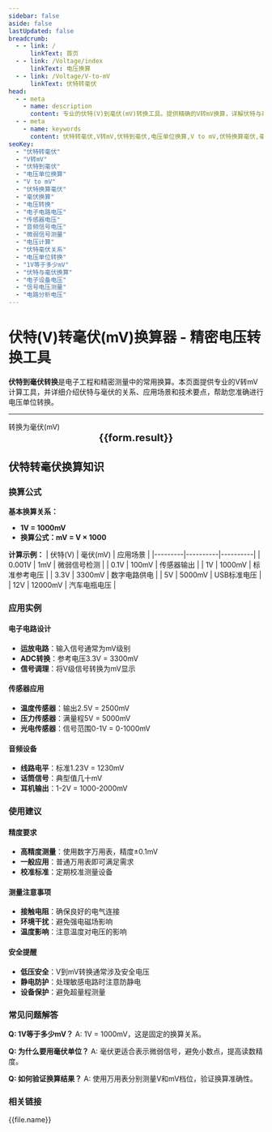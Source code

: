```yaml
---
sidebar: false
aside: false
lastUpdated: false
breadcrumb: 
  - - link: /
      linkText: 首页
  - - link: /Voltage/index
      linkText: 电压换算
  - - link: /Voltage/V-to-mV
      linkText: 伏特转毫伏
head:
  - - meta
    - name: description
      content: 专业的伏特(V)到毫伏(mV)转换工具。提供精确的V转mV换算，详解伏特与毫伏的关系、换算公式、实际应用场景。适用于电子工程师、电工技师、学生和电压测量相关从业人员，涵盖电子电路、传感器、音频设备等领域的电压换算需求。
  - - meta
    - name: keywords
      content: 伏特转毫伏,V转mV,伏特到毫伏,电压单位换算,V to mV,伏特换算毫伏,毫伏换算,电压转换,电子电路电压,传感器电压,音频信号电压,微弱信号测量,电压计算,伏特毫伏关系,电压单位转换
seoKey:
  - "伏特转毫伏"
  - "V转mV"
  - "伏特到毫伏"
  - "电压单位换算"
  - "V to mV"
  - "伏特换算毫伏"
  - "毫伏换算"
  - "电压转换"
  - "电子电路电压"
  - "传感器电压"
  - "音频信号电压"
  - "微弱信号测量"
  - "电压计算"
  - "伏特毫伏关系"
  - "电压单位转换"
  - "1V等于多少mV"
  - "伏特与毫伏换算"
  - "电子设备电压"
  - "信号电压测量"
  - "电路分析电压"
---
```


# 伏特(V)转毫伏(mV)换算器 - 精密电压转换工具

**伏特到毫伏转换**是电子工程和精密测量中的常用换算。本页面提供专业的V转mV计算工具，并详细介绍伏特与毫伏的关系、应用场景和技术要点，帮助您准确进行电压单位转换。

---

<script setup>
import { onMounted, reactive, inject, ref } from 'vue'
import { NButton, NForm, NFormItem, NInput, NInputNumber, NSelect, NCard, useMessage, NGrid, NGi } from 'naive-ui'
import { defineClientComponent } from 'vitepress'
import { Voltage } from '../../files';

const convert = inject('convert')
const seoKey = [
  '伏特转毫伏','V转mV','伏特到毫伏','电压单位换算','V to mV',
  '伏特换算毫伏','毫伏换算','电压转换','电子电路电压','传感器电压',
  '音频信号电压','微弱信号测量','电压计算','伏特毫伏关系','电压单位转换',
  '1V等于多少mV','伏特与毫伏换算','电子设备电压','信号电压测量','电路分析电压'
]

const formRef = ref(null);
const rules = {
  number: {
    required: true,
    type: 'number',
    trigger: "blur",
    message: '请输入数字'
  }
}

const form = reactive({
  number: null,
  result: '',
  title: '伏特(V)转毫伏(mV)',
})

const convertHandler = (e) => {
  e.preventDefault;
  formRef.value?.validate((errors) => {
    if (!errors) {
      const result = form.number * 1000;
      form.result = `${form.number}V = ${result}mV`
    }
  })
}
</script>

<n-form size="large" :model="form" ref='formRef' :rules="rules">
  <n-form-item label="伏特(V)数值" path="number">
    <n-input-number size="large" style="width:100%" :min="0" v-model:value="form.number" placeholder="请输入伏特数值" />
  </n-form-item>
  <n-form-item>
    <n-button type="info" style="width:100%" @click="convertHandler">转换为毫伏(mV)</n-button>
  </n-form-item>
</n-form>
<n-card embedded :bordered="false" hoverable style="margin-top: 16px;">
  <template #header>
    <div style="text-align:center;font-size:16px;color:#666;">
      {{form.title}}
    </div>
  </template>
  <div style="text-align:center;font-size:20px;">
    <strong>{{form.result}}</strong>
  </div>
  <template #footer>
    <div style="text-align:center;font-size:12px;color:#999;">
      <span v-for="(keyword, index) in seoKey" :key="index">
        {{keyword}}<span v-if="index < seoKey.length - 1"> | </span>
      </span>
    </div>
  </template>
</n-card>

## 伏特转毫伏换算知识

### 换算公式

**基本换算关系：**
- **1V = 1000mV**
- **换算公式：mV = V × 1000**

**计算示例：**
| 伏特(V) | 毫伏(mV) | 应用场景 |
|---------|----------|----------|
| 0.001V | 1mV | 微弱信号检测 |
| 0.1V | 100mV | 传感器输出 |
| 1V | 1000mV | 标准参考电压 |
| 3.3V | 3300mV | 数字电路供电 |
| 5V | 5000mV | USB标准电压 |
| 12V | 12000mV | 汽车电瓶电压 |

### 应用实例

#### 电子电路设计
- **运放电路**：输入信号通常为mV级别
- **ADC转换**：参考电压3.3V = 3300mV
- **信号调理**：将V级信号转换为mV显示

#### 传感器应用
- **温度传感器**：输出2.5V = 2500mV
- **压力传感器**：满量程5V = 5000mV
- **光电传感器**：信号范围0-1V = 0-1000mV

#### 音频设备
- **线路电平**：标准1.23V = 1230mV
- **话筒信号**：典型值几十mV
- **耳机输出**：1-2V = 1000-2000mV

### 使用建议

#### 精度要求
- **高精度测量**：使用数字万用表，精度±0.1mV
- **一般应用**：普通万用表即可满足需求
- **校准标准**：定期校准测量设备

#### 测量注意事项
- **接触电阻**：确保良好的电气连接
- **环境干扰**：避免强电磁场影响
- **温度影响**：注意温度对电压的影响

#### 安全提醒
- **低压安全**：V到mV转换通常涉及安全电压
- **静电防护**：处理敏感电路时注意防静电
- **设备保护**：避免超量程测量

### 常见问题解答

**Q: 1V等于多少mV？**
A: 1V = 1000mV，这是固定的换算关系。

**Q: 为什么要用毫伏单位？**
A: 毫伏更适合表示微弱信号，避免小数点，提高读数精度。

**Q: 如何验证换算结果？**
A: 使用万用表分别测量V和mV档位，验证换算准确性。

### 相关链接
<n-grid x-gap="12" :cols="2">
  <n-gi v-for="(file, index) in Voltage" :key="index">
    <n-button
      text
      tag="a"
      :href="file.path"
      type="info"
    >
      {{file.name}}
    </n-button>
  </n-gi>
</n-grid>